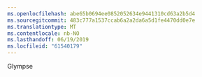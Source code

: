 ```yaml
---
ms.openlocfilehash: abe65b0694ee0852052634e9441310cd63a2b5d4
ms.sourcegitcommit: 483c777a1537ccab6a2a2da6a5d1fe4470dd0e7e
ms.translationtype: MT
ms.contentlocale: nb-NO
ms.lasthandoff: 06/19/2019
ms.locfileid: "61540179"
---
```

Glympse